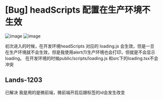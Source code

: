 # [Bug] headScripts 配置在生产环境不生效

![image](https://github.com/umijs/umi/assets/61341868/cca9aa33-7146-45f3-89c7-dad99e3fcccf)
![image](https://github.com/umijs/umi/assets/61341868/bbf103e8-345f-490f-b06c-c93f3de6a89d)

初次进入的时候，在开发环境headScripts 对应的 loading.js 会生效，但是一旦在生产环境就不会生效，但是我使用alert(1)生产环境也会打印，但就是不会显示loading。
在开发环境的时候public/scripts/loading.js 和src下的loading.tsx不会冲突

## Lands-1203

已解决 我是用的是微前端，微前端开启后跟标签的id会发生改变
